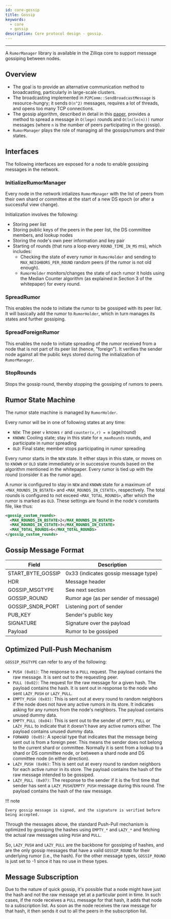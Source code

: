```yaml
---
id: core-gossip
title: Gossip
keywords:
  - core
  - gossip
description: Core protocol design - gossip.
---
```


---

A `RumorManager` library is available in the Zilliqa core to support message gossiping between nodes.

## Overview

- The goal is to provide an alternative communication method to broadcasting, particularly in large-scale clusters.
- The broadcasting implemented in `P2PComm::SendBroadcastMessage` is resource-hungry; it sends `O(n^2)` messages, requires a lot of threads, and opens too many TCP connections.
- The gossip algorithm, described in detail in this [paper](https://web.archive.org/web/20180329145609/https://zoo.cs.yale.edu/classes/cs426/2013/bib/karp00randomized.pdf), provides a method to spread a message in `O(logn)` rounds and `O(ln(ln(n)))` rumor messages (where `n` is the number of peers participating in the gossip).
- `RumorManager` plays the role of managing all the gossips/rumors and their states.

## Interfaces

The following interfaces are exposed for a node to enable gossiping messages in the network.

### InitializeRumorManager

Every node in the network intializes `RumorManager` with the list of peers from their own shard or committee at the start of a new DS epoch (or after a successful view change).

Initialization involves the following:

- Storing peer list
- Storing public keys of the peers in the peer list, the DS committee members, and lookup nodes
- Storing the node's own peer information and key pair
- Starting of rounds (that runs a loop every `ROUND_TIME_IN_MS` ms), which includes:
  - Checking the state of every rumor in `RumorHolder` and sending to `MAX_NEIGHBORS_PER_ROUND` random peers (if the rumor is not old enough).
  - `RumorHolder` monitors/changes the state of each rumor it holds using the Median Counter algorithm (as explained in Section 3 of the whitepaper) for every round.

### SpreadRumor

This enables the node to initiate the rumor to be gossiped with its peer list. It will basically add the rumor to `RumorHolder`, which in turn manages its states and further gossiping.

### SpreadForeignRumor

This enables the node to initiate spreading of the rumor received from a node that is not part of its peer list (hence, "foreign"). It verifies the sender node against all the public keys stored during the initialization of `RumorManager`.

### StopRounds

Stops the gossip round, thereby stopping the gossiping of rumors to peers.

## Rumor State Machine

The rumor state machine is managed by `RumorHolder`.

Every rumor will be in one of following states at any time:

- `NEW`: The peer `v` knows `r` and `counter(v,r) = m` (age/round)
- `KNOWN`: Cooling state; stay in this state for `m_maxRounds` rounds, and participate in rumor spreading
- `OLD`: Final state; member stops participating in rumor spreading

Every rumor starts in the `NEW` state. It either stays in this state, or moves on to `KNOWN` or `OLD` state immediately or in successive rounds based on the algorithm mentioned in the whitepaper. Every rumor is tied up with the round (consider it as the rumor age).

A rumor is configured to stay in `NEW` and `KNOWN` state for a maximum of `<MAX_ROUNDS_IN_BSTATE>` and `<MAX_ROUNDS_IN_CSTATE>`, respectively.
The total rounds is configured to not exceed `<MAX_TOTAL_ROUNDS>`, after which the rumor is marked as `OLD`. These settings are found in the node's constants file, like thus:

```xml
<gossip_custom_rounds>
  <MAX_ROUNDS_IN_BSTATE>2</MAX_ROUNDS_IN_BSTATE>
  <MAX_ROUNDS_IN_CSTATE>3</MAX_ROUNDS_IN_CSTATE>
  <MAX_TOTAL_ROUNDS>6</MAX_TOTAL_ROUNDS>
</gossip_custom_rounds>
```

## Gossip Message Format

| Field             | Description                          |
| ----------------- | ------------------------------------ |
| START_BYTE_GOSSIP | 0x33 (indicates gossip message type) |
| HDR               | Message header                       |
| GOSSIP_MSGTYPE    | See next section                     |
| GOSSIP_ROUND      | Rumor age (as per sender of message) |
| GOSSIP_SNDR_PORT  | Listening port of sender             |
| PUB_KEY           | Sender's public key                  |
| SIGNATURE         | Signature over the payload           |
| Payload           | Rumor to be gossiped                 |

## Optimized Pull-Push Mechanism

`GOSSIP_MSGTYPE` can refer to any of the following:

- `PUSH (0x01)`: The response to a `PULL` request. The payload contains the raw message. It is sent out to the requesting peer.
- `PULL (0x02)`: The request for the raw message for a given hash. The payload contains the hash. It is sent out in response to the node who sent `LAZY_PUSH` or `LAZY_PULL`.
- `EMPTY_PUSH (0x03)`: This is sent out at every round to random neighbors if the node does not have any active rumors in its store. It indicates asking for any rumors from the node's neighbors. The payload contains unused dummy data.
- `EMPTY_PULL (0x04)`: This is sent out to the sender of `EMPTY_PULL` or `LAZY_PULL` to indicate that it doesn't have any active rumors either. The payload contains unused dummy data.
- `FORWARD (0x05)`: A special type that indicates that the message being sent out is from a foreign peer. This means the sender does not belong to the current shard or committee. Normally it is sent from a lookup to a shard or DS committee node, or between a shard node and DS committee node (in either direction).
- `LAZY_PUSH (0x06)`: This is sent out at every round to random neighbors for each active rumor in its store. The payload contains the hash of the raw message intended to be gossiped.
- `LAZY_PULL (0x07)`: The response to the sender if it is the first time that sender has sent a `LAZY_PUSH`/`EMPTY_PUSH` message during this round. The payload contains the hash of the raw message.

!!! note

    Every gossip message is signed, and the signature is verified before being accepted.

Through the messages above, the standard Push-Pull mechanism is optimized by gossiping the hashes using `EMPTY_*` and `LAZY_*` and fetching the actual raw messages using `PUSH` and `PULL`.

So, `LAZY_PUSH` and `LAZY_PULL` are the backbone for gossiping of hashes, and are the only gossip messages that have a valid `GOSSIP_ROUND` for their underlying rumor (i.e., the hash). For the other message types, `GOSSIP_ROUND` is just set to -1 since it has no use in these types.

## Message Subscription

Due to the nature of quick gossip, it's possible that a node might have just the hash and not the raw message yet at a particular point in time. In such cases, if the node receives a `PULL` message for that hash, it adds that node to a subscription list. As soon as the node receives the raw message for that hash, it then sends it out to all the peers in the subscription list.
